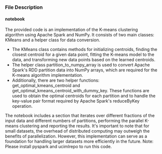 ### File Description

#### notebook
The provided code is an implementation of the K-means clustering algorithm using Apache Spark and NumPy. It consists of two main classes: KMeans and a helper class for data conversion.
- The KMeans class contains methods for initializing centroids, finding the closest centroid for a given data point, fitting the K-means model to the data, and transforming new      data points based on the learned centroids.
- The helper class partition_to_numpy_array is used to convert Apache Spark's RDD partition data into NumPy arrays, which are required for the K-means algorithm implementation.
- Additionally, there are two helper functions: get_optimal_kmeans_centroid and get_optimal_kmeans_centroid_with_dummy_key. These functions are used to obtain the optimal            centroids for each partition and to handle the key-value pair format required by Apache Spark's reduceByKey operation.

The notebook includes a section that iterates over different fractions of the input data and different numbers of partitions, performing the parallel K-means clustering and reporting the results.
It's important to note that for small datasets, the overhead of distributed computing may outweigh the benefits of parallelization. However, this implementation can serve as a foundation for handling larger datasets more efficiently in the future.
Note: Please install pyspark and ucimlrepo to run this code.
